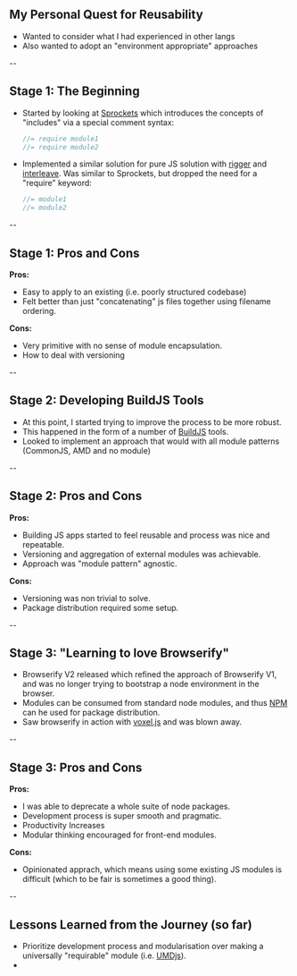 ## My Personal Quest for Reusability

- Wanted to consider what I had experienced in other langs
- Also wanted to adopt an "environment appropriate" approaches

--

## Stage 1: The Beginning

- Started by looking at [Sprockets](https://github.com/sstephenson/sprockets) which introduces the concepts of "includes" via a special comment syntax:

  ```js
  //= require module1
  //= require module2
  ```

- Implemented a similar solution for pure JS solution with [rigger](https://github.com/buildjs/rigger) and [interleave](https://github.com/buildjs/interleave).  Was similar to Sprockets, but dropped the need for a "require" keyword:

  ```js
  //= module1
  //= module2
  ```

--

## Stage 1: Pros and Cons

__Pros:__

- Easy to apply to an existing (i.e. poorly structured codebase)
- Felt better than just "concatenating" js files together using filename ordering.

__Cons:__

- Very primitive with no sense of module encapsulation.
- How to deal with versioning

--

## Stage 2: Developing BuildJS Tools

- At this point, I started trying to improve the process to be more robust.
- This happened in the form of a number of [BuildJS](https://github.com/buildjs) tools.
- Looked to implement an approach that would with all module patterns (CommonJS, AMD and no module)

--

## Stage 2: Pros and Cons

__Pros:__

- Building JS apps started to feel reusable and process was nice and repeatable.
- Versioning and aggregation of external modules was achievable.
- Approach was "module pattern" agnostic.

__Cons:__

- Versioning was non trivial to solve.
- Package distribution required some setup.

--

## Stage 3: "Learning to love Browserify"

- Browserify V2 released which refined the approach of Browserify V1, and was no longer trying to bootstrap a node environment in the browser.
- Modules can be consumed from standard node modules, and thus [NPM](https://npmjs.org) can he used for package distribution.
- Saw browserify in action with [voxel.js](http://voxeljs.com/) and was blown away.

--

## Stage 3: Pros and Cons

__Pros:__

- I was able to deprecate a whole suite of node packages.
- Development process is super smooth and pragmatic.
- Productivity Increases
- Modular thinking encouraged for front-end modules.

__Cons:__

- Opinionated apprach, which means using some existing JS modules is difficult (which to be fair is sometimes a good thing).

--

## Lessons Learned from the Journey (so far)

- Prioritize development process and modularisation over making a universally "requirable" module (i.e. [UMDjs](https://github.com/umdjs/umd)).
-
